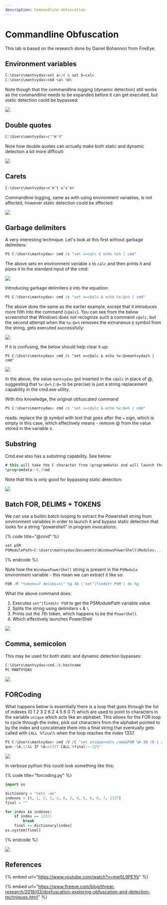 ```yaml
---
description: Commandline obfuscation
---
```


# Commandline Obfuscation

This lab is based on the research done by Daniel Bohannon from FireEye.

## Environment variables

```csharp
C:\Users\mantvydas>set a=/c & set b=calc
C:\Users\mantvydas>cmd %a% %b%
```

Note though that the commandline logging \(dynamic detection\) still works as the commandline needs to be expanded before it can get executed, but static detection could be bypassed:

![](../../.gitbook/assets/environment-variables.png)

## Double quotes

```csharp
C:\Users\mantvydas>c""m"d"
```

Note how double quotes can actually make both static and dynamic detection a bit more difficult:

![](../../.gitbook/assets/double-quotes.png)

## Carets

```csharp
C:\Users\mantvydas>n^e^t u^s^er
```

Commandline logging, same as with using environment variables, is not affected, however static detection could be affected:

![](../../.gitbook/assets/carets.png)

## Garbage delimiters

A very interesting technique. Let's look at this first without garbage delimiters:

```csharp
PS C:\Users\mantvydas> cmd /c "set x=calc & echo %x% | cmd"
```

The above sets en environment variable x to `calc` and then prints it and pipes it to the standard input of the cmd:

![](../../.gitbook/assets/garbage1.png)

Introducing garbage delimiters `@` into the equation:

```csharp
PS C:\Users\mantvydas> cmd /c "set x=c@alc & echo %x:@=% | cmd"
```

The above does the same as the earlier example, except that it introduces more filth into the command \(`c@alc`\). You can see from the below screenshot that Windows does not recognize such a command `c@alc`, but the second attempt when the `%x:@=%` removes the extraneous `@` symbol from the string, gets executed successfully:

![](../../.gitbook/assets/garbage2.png)

If it is confusing, the below should help clear it up:

```text
PS C:\Users\mantvydas> cmd /c "set x=c@alc & echo %x:@=mantvydas% | cmd"
```

![](../../.gitbook/assets/garbage3.png)

In the above, the value `mantvydas` got inserted in the `c@alc` in place of @, suggesting that `%x:@=%` \(`:@=` to be precise\) is just a string replacement capability in the cmd.exe utility.

With this knowledge, the original obfuscated command

```csharp
PS C:\Users\mantvydas> cmd /c "set x=c@alc & echo %x:@=% | cmd"
```

reads: replace the @ symbol with text that goes after the `=` sign, which is empty in this case, which effectively means - remove @ from the value stored in the variable x.

## Substring

Cmd.exe also has a substring capability. See below:

```csharp
# this will take the C character from %programdata% and will launch the cmd prompt
%programdata:~0,1%md
```

Note that this is only good for bypassing static detection:

![](../../.gitbook/assets/substring1.png)

## Batch FOR, DELIMS + TOKENS

We can use a builtin batch looping to extract the Powershell string from environment variables in order to launch it and bypass static detection that looks for a string "powershell" in program invocations:

{% code title="@cmd" %}
```csharp
set pSM 
PSModulePath=C:\Users\mantvydas\Documents\WindowsPowerShell\Modules;....
```
{% endcode %}

Note how the `WindowsPowerShell` string is present in the `PSModule` environment variable - this mean we can extract it like so:

```csharp
FOR /F "tokens=7 delims=s\" %g IN ('set^|findstr PSM') do %g
```

What the above command does:

1. Executes `set^|findstr PSM` to get the PSModulePath variable value
2. Splits the string using delimiters `s` & `\`
3. Prints out the 7th token, which happens to be the `PowerShell`
4. Which effectively launches PowerShell

![](../../.gitbook/assets/batch-powershell.png)

## Comma, semicolon

This may be used for both static and dynamic detection bypasses:

```csharp
C:\Users\mantvydas>cmd,/c;hostname
PC-MANTVYDAS
```

![](../../.gitbook/assets/comasemicoma.png)

## FORCoding

What happens below is essentially there is a loop that goes through the list of indexes \(0 1 2 3 2 6 2 4 5 6 0 7\) which are used to point to characters in the variable `unique` which acts like an alphabet. This allows for the FOR loop to cycle through the index, pick out characters from the alphabet pointed to by the index and concatenate them into a final string that eventually gets called with `CALL %final%` when the loop reaches the index 1337.

```csharp
PS C:\Users\mantvydas> cmd /V /C "set unique=nets /ao&&FOR %A IN (0 1 2 3 2 6 2 4 5 6 0 7 1337) DO set final=!final!!uni
que:~%A,1!&& IF %A==1337 CALL %final:~-12%"
```

![](../../.gitbook/assets/forcoding.png)

In verbose python this could look something like this:

{% code title="forcoding.py" %}
```python
import os

dictionary = "nets -ao"
indexes = [0, 1, 2, 3, 2, 6, 2, 4, 5, 6, 0, 7, 1337]
final = ""

for index in indexes:
    if index == 1337:        
        break
    final += dictionary[index]
os.system(final)
```
{% endcode %}

![](../../.gitbook/assets/forcoding-python%20%281%29.png)

## References

{% embed url="https://www.youtube.com/watch?v=mej5L9PE1fs" %}

{% embed url="https://www.fireeye.com/blog/threat-research/2018/03/dosfuscation-exploring-obfuscation-and-detection-techniques.html" %}

